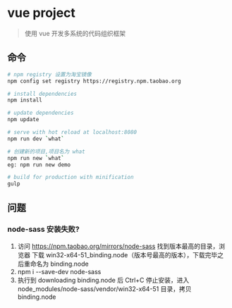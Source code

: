 # vue project

> 使用 vue 开发多系统的代码组织框架

## 命令

``` bash
# npm registry 设置为淘宝镜像
npm config set registry https://registry.npm.taobao.org

# install dependencies
npm install

# update dependencies
npm update

# serve with hot reload at localhost:8080
npm run dev `what`

# 创建新的项目,项目名为 what
npm run new `what`
eg: npm run new demo

# build for production with minification
gulp
```

## 问题

### node-sass 安装失败?

1. 访问 https://npm.taobao.org/mirrors/node-sass 找到版本最高的目录，浏览器 下载 win32-x64-51_binding.node（版本号最高的版本），下载完毕之后重命名为 binding.node
2. npm i --save-dev node-sass
3. 执行到 downloading binding.node 后 Ctrl+C 停止安装，进入 node_modules/node-sass/vendor/win32-x64-51 目录，拷贝 binding.node

